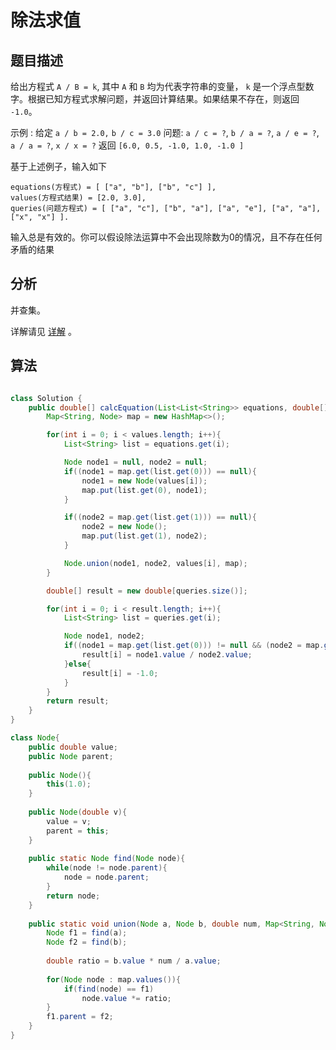# 除法求值

## 题目描述

给出方程式 `A / B = k`, 其中 `A` 和 `B` 均为代表字符串的变量， `k` 是一个浮点型数字。根据已知方程式求解问题，并返回计算结果。如果结果不存在，则返回 `-1.0`。

示例 :
给定 `a / b = 2.0,` `b / c = 3.0`
问题:  `a / c = ?`, `b / a = ?`, `a / e = ?`, `a / a = ?`, `x / x = ?`
返回 `[6.0, 0.5, -1.0, 1.0, -1.0 ]`

基于上述例子，输入如下

```
equations(方程式) = [ ["a", "b"], ["b", "c"] ],
values(方程式结果) = [2.0, 3.0],
queries(问题方程式) = [ ["a", "c"], ["b", "a"], ["a", "e"], ["a", "a"], ["x", "x"] ].
```

输入总是有效的。你可以假设除法运算中不会出现除数为0的情况，且不存在任何矛盾的结果

## 分析

并查集。

详解请见 [详解](https://www.bilibili.com/video/av40929397?from=search&seid=5462235911348002192) 。

## 算法

```java

class Solution {
    public double[] calcEquation(List<List<String>> equations, double[] values, List<List<String>> queries) {
        Map<String, Node> map = new HashMap<>();

        for(int i = 0; i < values.length; i++){
            List<String> list = equations.get(i);

            Node node1 = null, node2 = null;
            if((node1 = map.get(list.get(0))) == null){
                node1 = new Node(values[i]);
                map.put(list.get(0), node1);
            }

            if((node2 = map.get(list.get(1))) == null){
                node2 = new Node();
                map.put(list.get(1), node2);
            }

            Node.union(node1, node2, values[i], map);
        }

        double[] result = new double[queries.size()];

        for(int i = 0; i < result.length; i++){
            List<String> list = queries.get(i);

            Node node1, node2;
            if((node1 = map.get(list.get(0))) != null && (node2 = map.get(list.get(1))) != null && Node.find(node1) == Node.find(node2)){
                result[i] = node1.value / node2.value;
            }else{
                result[i] = -1.0;
            }
        }
        return result;
    }
}

class Node{
    public double value;
    public Node parent;
    
    public Node(){
        this(1.0);
    }
    
    public Node(double v){
        value = v;
        parent = this;
    }
    
    public static Node find(Node node){
        while(node != node.parent){
            node = node.parent;
        }
        return node;
    }
    
    public static void union(Node a, Node b, double num, Map<String, Node> map){
        Node f1 = find(a);
        Node f2 = find(b);
        
        double ratio = b.value * num / a.value;
        
        for(Node node : map.values()){
            if(find(node) == f1)
                node.value *= ratio;
        }
        f1.parent = f2;
    }
}
```
